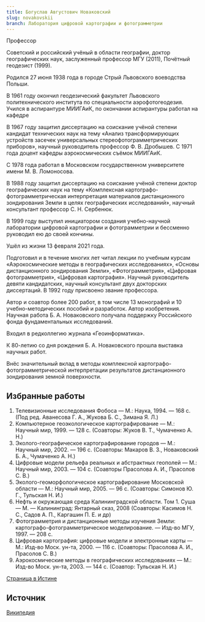 ```yaml
---
title: Богуслав Августович Новаковский
slug: novakovskii
branch: Лаборатория цифровой картографии и фотограмметрии
---
```


Профессор

Советский и российский учёный в области географии, доктор географических наук, заслуженный профессор МГУ (2011), Почётный геодезист (1999).

Родился 27 июня 1938 года в городе Стрый Львовского воеводства Польши.

В 1961 году окончил геодезический факультет Львовского политехнического института по специальности аэрофотогеодезия. Учился в аспирантуре МИИГАиК, по окончании аспирантуры работал на кафедре

В 1967 году защитил диссертацию на соискание учёной степени кандидат технических наук на тему «Анализ трансформирующих устройств засечек универсальных стереофотограмметрических приборов», научный руководитель профессор Ф. В. Дробышев. С 1971 года доцент кафедры аэрокосмических съёмок МИИГАиК.

С 1978 года работал в Московском государственном университете имени М. В. Ломоносова.

В 1988 году защитил диссертацию на соискание учёной степени доктор географических наук на тему «Комплексная картографо-фотограмметрическая интерпретация материалов дистанционного зондирования Земли в целях географических исследований», научный консультант профессор С. Н. Сербенюк.

В 1999 году выступил инициатором создания учебно-научной лаборатории цифровой картографии и фотограмметрии и бессменно руководил ею до своей кончины.

Ушёл из жизни 13 февраля 2021 года.

Подготовил и в течение многих лет читал лекции по учебным курсам «Аэрокосмические методы в географических исследованиях», «Основы дистанционного зондирования Земли», «Фотограмметрия», «Цифровая фотограмметрия», «Цифровая картография». Научный руководитель девяти кандидатских, научный консультант двух докторских диссертаций. В 1992 году присвоено звание профессора.

Автор и соавтор более 200 работ, в том числе 13 монографий и 10 учебно-методических пособий и разработок. Автор изобретения. Научная работа Б. А. Новаковского получала поддержку Российского фонда фундаментальных исследований.

Входил в редколлегию журнала «Геоинформатика».

К 80-летию со дня рождения Б. А. Новаковского прошла выставка научных работ.

Внёс значительный вклад в методы комплексной картографо-фотограмметрической интерпретации результатов дистанционного зондирования земной поверхности.

## Избранные работы

1. Телевизионные исследования Фобоса — М.: Наука, 1994. — 168 с. (Под ред. Аванесова Г. А., Жукова Б. С., Зимана Я. Л.)
2. Компьютерное геоэкологическое картографирование — М.: Научный мир, 1999. — 128 с. (Соавторы: Жуков В. Т., Чумаченко А. Н.)
3. Эколого-географическое картографирование городов — М.: Научный мир, 2002. — 196 с. (Соавторы: Макаров В. З., Новаковский Б. А., Чумаченко А. Н.)
4. Цифровые модели рельефа реальных и абстрактных геополей — М.: Научный мир, 2003. — 104 с. (Соавторы Прасолова А. И., Прасолов С. В.)
5. Эколого-геоморфологическое картографирование Московской области — М.: Научный мир, 2005. — 96 с. (Соавторы: Симонов Ю. Г., Тульская Н. И.)
6. Нефть и окружающая среда Калининградской области. Том 1. Суша — М. — Калининград: Янтарный сказ, 2008 (Соавторы: Касимов Н. С., Садов А. П., Каргашин П. Е. и др)
7. Фотограмметрия и дистанционные методы изучения Земли: картографо-фотограмметрическое моделирование. — Изд-во МГУ, 1997. — 208 с.
8. Цифровая картография: цифровые модели и электронные карты — М.: Изд-во Моск. ун-та, 2000. — 116 с. (Соавторы: Прасолова А. И., Прасолов С. В.)
9. Аэрокосмические методы в географических исследованиях — М.: Изд-во Моск. ун-та, 2003. — 144 с. (Соавтор: Тульская Н. И.)

[Страница в Истине](https://istina.msu.ru/workers/426460)

## Источник

[Википедия](https://ru.wikipedia.org/wiki/Новаковский,_Богуслав_Августович)

